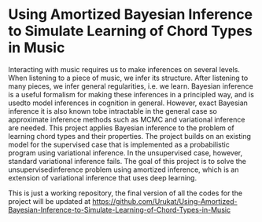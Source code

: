# Using Amortized Bayesian Inference to Simulate Learning of Chord Types in Music

Interacting with music requires us to make inferences on several levels. When listening to a piece of music, we infer its structure. After listening to many pieces, we infer general regularities, i.e. we learn. Bayesian inference is a useful formalism for making these inferences in a principled way, and is usedto model inferences in cognition in general. However, exact Bayesian inference it is also known tobe intractable in the general case so approximate inference methods such as MCMC and variational inference are needed. This project applies Bayesian inference to the problem of learning chord types and their properties. The project builds on an existing model for the supervised case that is implemented as a probabilistic program using variational inference. In the unsupervised case, however, standard variational inference fails. The goal of this project is to solve the unsupervisedinference problem using amortized inference, which is an extension of variational inference that uses deep learning.

This is just a working repository, the final version of all the codes for the project will be updated at https://github.com/Urukat/Using-Amortized-Bayesian-Inference-to-Simulate-Learning-of-Chord-Types-in-Music
